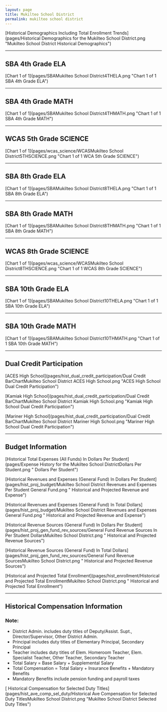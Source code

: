 ```yaml
---
layout: page
title: Mukilteo School District
permalink: mukilteo school district
---
```



[Historical Demographics Including Total Enrollment Trends](pages/Historical Demographics for the Mukilteo School District.png "Mukilteo School District Historical Demographics")

___

## SBA 4th Grade ELA

[Chart 1 of 1](pages/SBAMukilteo School District4THELA.png "Chart 1 of 1 SBA 4th Grade ELA")


___

## SBA 4th Grade MATH

[Chart 1 of 1](pages/SBAMukilteo School District4THMATH.png "Chart 1 of 1 SBA 4th Grade MATH")


___

## WCAS 5th Grade SCIENCE

[Chart 1 of 1](pages/wcas_science/WCASMukilteo School District5THSCIENCE.png "Chart 1 of 1 WCA 5th Grade SCIENCE")


___

## SBA 8th Grade ELA

[Chart 1 of 1](pages/SBAMukilteo School District8THELA.png "Chart 1 of 1 SBA 8th Grade ELA")


___

## SBA 8th Grade MATH

[Chart 1 of 1](pages/SBAMukilteo School District8THMATH.png "Chart 1 of 1 SBA 8th Grade MATH")


___

## WCAS 8th Grade SCIENCE

[Chart 1 of 1](pages/wcas_science/WCASMukilteo School District8THSCIENCE.png "Chart 1 of 1 WCAS 8th Grade SCIENCE")


___

## SBA 10th Grade ELA

[Chart 1 of 1](pages/SBAMukilteo School District10THELA.png "Chart 1 of 1 SBA 10th Grade ELA")


___

## SBA 10th Grade MATH

[Chart 1 of 1](pages/SBAMukilteo School District10THMATH.png "Chart 1 of 1 SBA 10th Grade MATH")


___

## Dual Credit Participation

[ACES High School](pages/hist_dual_credit_participation/Dual Credit BarChartMukilteo School District ACES High School.png "ACES High School Dual Credit Participation")

[Kamiak High School](pages/hist_dual_credit_participation/Dual Credit BarChartMukilteo School District Kamiak High School.png "Kamiak High School Dual Credit Participation")

[Mariner High School](pages/hist_dual_credit_participation/Dual Credit BarChartMukilteo School District Mariner High School.png "Mariner High School Dual Credit Participation")


___

## Budget Information

[Historical Total Expenses (All Funds) In Dollars Per Student](pages/Expense History for the Mukilteo School DistrictDollars Per Student.png " Dollars Per Student")

[Historical Revenues and Expenses (General Fund) In Dollars Per Student](pages/hist_proj_budget/Mukilteo School District Revenues and Expenses Per Student General Fund.png " Historical and Projected Revenue and Expense")

[Historical Revenues and Expenses (General Fund) In Total Dollars](pages/hist_proj_budget/Mukilteo School District Revenues and Expenses General Fund.png " Historical and Projected Revenue and Expense")

[Historical Revenue Sources (General Fund) In Dollars Per Student](pages/hist_proj_gen_fund_rev_sources/General Fund Revenue Sources In Per Student DollarsMukilteo School District.png " Historical and Projected Revenue Sources")

[Historical Revenue Sources (General Fund) In Total Dollars](pages/hist_proj_gen_fund_rev_sources/General Fund Revenue SourcesMukilteo School District.png " Historical and Projected Revenue Sources")

[Historical and Projected Total Enrollment](pages/hist_enrollment/Historical and Projected Total EnrollmentMukilteo School District.png " Historical and Projected Total Enrollment")


___

## Historical Compensation Information
### Note:
- District Admin. includes duty titles of Deputy/Assist. Supt., Director/Supervisor, Other District Admin.
- Principal includes duty titles of Elementary Principal, Secondary Principal
- Teacher includes duty titles of Elem. Homeroom Teacher, Elem. Specialist Teacher, Other Teacher, Secondary Teacher
- Total Salary = Base Salary + Supplemental Salary
- Total Compensation = Total Salary + Insurance Benefits + Mandatory Benefits
- Mandatory Benefits include pension funding and payroll taxes

[ Historical Compensation for Selected Duty Titles](pages/hist_ave_comp_sel_duty/Historical Ave Compensation for Selected Duty TitlesMukilteo School District.png "Mukilteo School District Selected Duty Titles")

